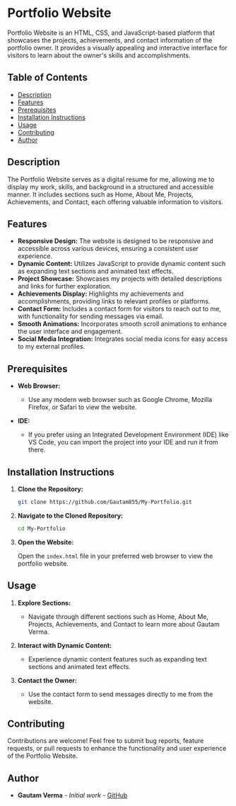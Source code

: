 # Portfolio Website
Portfolio Website is an HTML, CSS, and JavaScript-based platform that showcases the projects, achievements, and contact information of the portfolio owner. It provides a visually appealing and interactive interface for visitors to learn about the owner's skills and accomplishments.
## Table of Contents

- [Description](#description)
- [Features](#features)
- [Prerequisites](#prerequisites)
- [Installation Instructions](#installation-instructions)
- [Usage](#usage)
- [Contributing](#contributing)
- [Author](#Author)

## Description

The Portfolio Website serves as a digital resume for me, allowing me to display my work, skills, and background in a structured and accessible manner. It includes sections such as Home, About Me, Projects, Achievements, and Contact, each offering valuable information to visitors.

## Features

- **Responsive Design:** The website is designed to be responsive and accessible across various devices, ensuring a consistent user experience.
- **Dynamic Content:** Utilizes JavaScript to provide dynamic content such as expanding text sections and animated text effects.
- **Project Showcase:** Showcases my projects with detailed descriptions and links for further exploration.
- **Achievements Display:** Highlights my achievements and accomplishments, providing links to relevant profiles or platforms.
- **Contact Form:** Includes a contact form for visitors to reach out to me, with functionality for sending messages via email.
- **Smooth Animations:** Incorporates smooth scroll animations to enhance the user interface and engagement.
- **Social Media Integration:** Integrates social media icons for easy access to my external profiles.

## Prerequisites

- **Web Browser:**
  - Use any modern web browser such as Google Chrome, Mozilla Firefox, or Safari to view the website.
 
- **IDE:**
  - If you prefer using an Integrated Development Environment (IDE) like VS Code, you can import the project into your IDE and run it from there.

## Installation Instructions

1. **Clone the Repository:**

    ```bash
    git clone https://github.com/Gautam855/My-Portfolio.git
    ```

2. **Navigate to the Cloned Repository:**

    ```bash
    cd My-Portfolio
    ```

3. **Open the Website:**
   
   Open the `index.html` file in your preferred web browser to view the portfolio website.

## Usage

1. **Explore Sections:**
   - Navigate through different sections such as Home, About Me, Projects, Achievements, and Contact to learn more about Gautam Verma.
   
2. **Interact with Dynamic Content:**
   - Experience dynamic content features such as expanding text sections and animated text effects.

3. **Contact the Owner:**
   - Use the contact form to send messages directly to me from the website.

## Contributing

Contributions are welcome! Feel free to submit bug reports, feature requests, or pull requests to enhance the functionality and user experience of the Portfolio Website.

## Author

- **Gautam Verma** - _Initial work_ - [GitHub](https://github.com/Gautam855)
